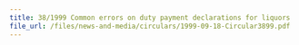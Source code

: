 ```yaml
---
title: 38/1999 Common errors on duty payment declarations for liquors
file_url: /files/news-and-media/circulars/1999-09-18-Circular3899.pdf
---
```

